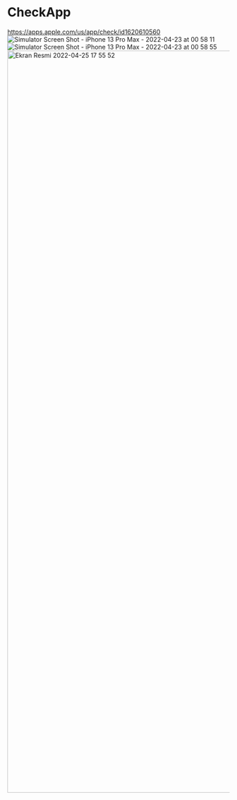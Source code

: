 # CheckApp
https://apps.apple.com/us/app/check/id1620610560
![Simulator Screen Shot - iPhone 13 Pro Max - 2022-04-23 at 00 58 11](https://user-images.githubusercontent.com/44572600/165301848-231b30db-9f9b-4198-9b06-1961eefec596.png)
![Simulator Screen Shot - iPhone 13 Pro Max - 2022-04-23 at 00 58 55](https://user-images.githubusercontent.com/44572600/165301878-7f8835c6-b243-4949-9ee2-aa812bf599de.png)
<img width="1680" alt="Ekran Resmi 2022-04-25 17 55 52" src="https://user-images.githubusercontent.com/44572600/165301988-58b2af59-b17a-4268-8298-44afb3361930.png">

